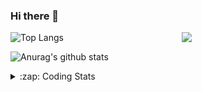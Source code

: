 ### Hi there 👋

<!--
**tao8687/tao8687** is a ✨ _special_ ✨ repository because its `README.md` (this file) appears on your GitHub profile.

Here are some ideas to get you started:

- 🔭 I’m currently working on ...
- 🌱 I’m currently learning ...
- 👯 I’m looking to collaborate on ...
- 🤔 I’m looking for help with ...
- 💬 Ask me about ...
- 📫 How to reach me: ...
- 😄 Pronouns: ...
- ⚡ Fun fact: ...
-->

<img align='right' src="https://media.giphy.com/media/M9gbBd9nbDrOTu1Mqx/giphy.gif" width="230">

![Top Langs](https://github-readme-stats.vercel.app/api/top-langs/?username=tao8687&layout=compact&title_color=23238E&text_color=A67D3D)

![Anurag's github stats](https://github-readme-stats.vercel.app/api?username=tao8687&show_icons=true&&text_color=A67D3D&title_color=23238E&show_icons=false&count_private=true&hide=stars)

<details>
  <summary>:zap: Coding Stats</summary>
  <b>
<!--START_SECTION:waka-->
![Profile Views](http://img.shields.io/badge/Profile%20Views-0-blue)

**🐱 My Github Data** 

> 🏆 159 Contributions in the Year 2021
 > 
> 📦 880.8 kB Used in Github's Storage 
 > 
> 🚫 Not Opted to Hire
 > 
> 📜 44 Public Repositories 
 > 
> 🔑 19 Private Repositories  
 > 
**I'm an Early 🐤** 

```text
🌞 Morning    145 commits    ███████████░░░░░░░░░░░░░░   46.62% 
🌆 Daytime    92 commits     ███████░░░░░░░░░░░░░░░░░░   29.58% 
🌃 Evening    65 commits     █████░░░░░░░░░░░░░░░░░░░░   20.9% 
🌙 Night      9 commits      ░░░░░░░░░░░░░░░░░░░░░░░░░   2.89%

```
📅 **I'm Most Productive on Friday** 

```text
Monday       43 commits     ███░░░░░░░░░░░░░░░░░░░░░░   13.83% 
Tuesday      50 commits     ████░░░░░░░░░░░░░░░░░░░░░   16.08% 
Wednesday    63 commits     █████░░░░░░░░░░░░░░░░░░░░   20.26% 
Thursday     43 commits     ███░░░░░░░░░░░░░░░░░░░░░░   13.83% 
Friday       64 commits     █████░░░░░░░░░░░░░░░░░░░░   20.58% 
Saturday     28 commits     ██░░░░░░░░░░░░░░░░░░░░░░░   9.0% 
Sunday       20 commits     █░░░░░░░░░░░░░░░░░░░░░░░░   6.43%

```


📊 **This Week I Spent My Time On** 

```text
⌚︎ Time Zone: Asia/Shanghai

💬 Programming Languages: 
C                        59 mins             ████████████████░░░░░░░░░   64.43% 
Makefile                 13 mins             ███░░░░░░░░░░░░░░░░░░░░░░   14.91% 
Text                     12 mins             ███░░░░░░░░░░░░░░░░░░░░░░   13.89% 
CMake                    5 mins              █░░░░░░░░░░░░░░░░░░░░░░░░   6.16% 
C++                      0 secs              ░░░░░░░░░░░░░░░░░░░░░░░░░   0.59%

🔥 Editors: 
VS Code                  1 hr 31 mins        █████████████████████████   100.0%

🐱‍💻 Projects: 
bsdiff                   1 hr 12 mins        ███████████████████░░░░░░   78.63% 
bsdiff-master            19 mins             █████░░░░░░░░░░░░░░░░░░░░   20.78% 
Unknown Project          0 secs              ░░░░░░░░░░░░░░░░░░░░░░░░░   0.59%

💻 Operating System: 
Linux                    1 hr 31 mins        █████████████████████████   100.0%

```

**I Mostly Code in C++** 

```text
C++                      9 repos             █████████░░░░░░░░░░░░░░░░   37.5% 
C                        6 repos             ██████░░░░░░░░░░░░░░░░░░░   25.0% 
Python                   4 repos             ████░░░░░░░░░░░░░░░░░░░░░   16.67% 
Shell                    2 repos             ██░░░░░░░░░░░░░░░░░░░░░░░   8.33% 
Makefile                 1 repo              █░░░░░░░░░░░░░░░░░░░░░░░░   4.17%

```


**Timeline**

![Chart not found](https://raw.githubusercontent.com/tao8687/tao8687/master/charts/bar_graph.png) 


<!--END_SECTION:waka-->
</details>
